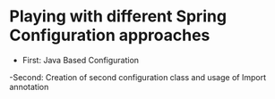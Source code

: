 # Playing with different Spring Configuration approaches
- First: Java Based Configuration

-Second: Creation of second configuration class and usage of Import annotation